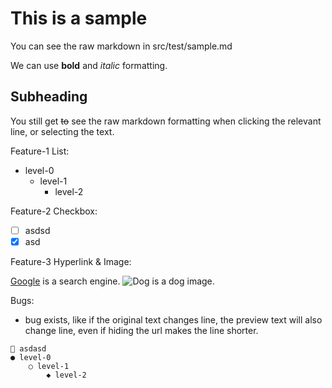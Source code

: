 # This is a sample

You can see the raw markdown in src/test/sample.md

We can use **bold** and *italic* formatting.

## Subheading

You still get ~~to~~ see the raw markdown formatting when clicking the relevant line, or selecting the text.

Feature-1 List:

- level-0
    - level-1
        - level-2

Feature-2 Checkbox:

- [ ] asdsd
- [x] asd

Feature-3 Hyperlink & Image:

[Google](https://www.google.com) is a search engine.
![Dog](https://dog.com/dog.png) is a dog image.

Bugs:

- bug exists, like if the original text changes line, the preview text will also change line, even if hiding the url makes the line shorter.




```
󰌹 asdasd
● level-0
    ○ level-1
        ◆ level-2
```
